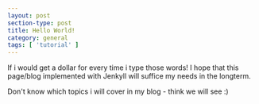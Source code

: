 ```yaml
---
layout: post
section-type: post
title: Hello World!
category: general
tags: [ 'tutorial' ]
---
```


If i would get a dollar for every time i type those words! I hope that this page/blog implemented with Jenkyll will suffice my needs in the longterm.

Don't know which topics i will cover in my blog - think we will see :)
